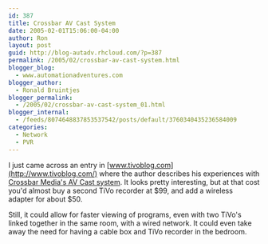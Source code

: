```yaml
---
id: 387
title: Crossbar AV Cast System
date: 2005-02-01T15:06:00-04:00
author: Ron
layout: post
guid: http://blog-autadv.rhcloud.com/?p=387
permalink: /2005/02/crossbar-av-cast-system.html
blogger_blog:
  - www.automationadventures.com
blogger_author:
  - Ronald Bruintjes
blogger_permalink:
  - /2005/02/crossbar-av-cast-system_01.html
blogger_internal:
  - /feeds/8074648837853537542/posts/default/3760340435236584009
categories:
  - Network
  - PVR
---
```

I just came across an entry in [www.tivoblog.com](http://www.tivoblog.com/) where the author describes his experiences with [Crossbar Media's AV Cast system](http://www.crossbarmedia.com/html/media_kit.html). It looks pretty interesting, but at that cost you'd almost buy a second TiVo recorder at $99, and add a wireless adapter for about $50.

Still, it could allow for faster viewing of programs, even with two TiVo's linked together in the same room, with a wired network. It could even take away the need for having a cable box and TiVo recorder in the bedroom.